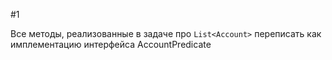 #1

Все методы, реализованные в задаче про `List<Account>` переписать как имплементацию интерфейса AccountPredicate




